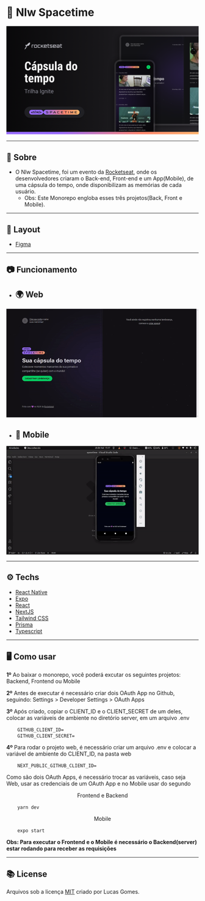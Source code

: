 # :rocket: Nlw Spacetime
<div align="center">
    <img src="./README/thumbnail.png" >
</div>

---

## :bookmark_tabs: Sobre

- O Nlw Spacetime, foi um evento da [Rocketseat](https://www.rocketseat.com.br/), onde os desenvolvedores criaram o Back-end, Front-end e um App(Mobile), de uma cápsula do tempo, onde disponibilizam as memórias de cada usuário. 
    - Obs: Este Monorepo engloba esses três projetos(Back, Front e Mobile).

---

## :art: Layout

- [Figma](https://www.figma.com/community/file/1240070456276424762)

---
## :camera: Funcionamento

-   ## :earth_africa: Web
<div align="center">
    <img src="./README/web.gif" >
</div>

-   ## :iphone: Mobile
<div align="center">
    <img src="./README/mobile.gif" >
</div>

---
## :gear: Techs

- [React Native](https://reactnative.dev/)
- [Expo](https://expo.dev/)
- [React](https://reactjs.org)
- [NextJS](https://nextjs.org/)
- [Tailwind CSS](https://tailwindcss.com/)
- [Prisma](https://www.prisma.io/)
- [Typescript](https://www.typescriptlang.org/)

---

## :desktop_computer: Como usar

<p><strong> 1º</strong> Ao baixar o monorepo, você poderá excutar os seguintes projetos: Backend, Frontend ou Mobile
</p>

<p><strong> 2º</strong> Antes de executar é necessário criar dois OAuth App no Github, seguindo: Settings > Developer Settings > OAuth Apps</p>

<p><strong> 3º</strong> Após criado, copiar o CLIENT_ID e o CLIENT_SECRET de um deles, colocar as variáveis de ambiente no diretório server, em um arquivo .env</p>

```
    GITHUB_CLIENT_ID=
    GITHUB_CLIENT_SECRET=
```
<p><strong> 4º</strong> Para rodar o projeto web, é necessário criar um arquivo .env e colocar a variável de ambiente do CLIENT_ID, na pasta web </p>

```
    NEXT_PUBLIC_GITHUB_CLIENT_ID=
```

<p>Como são dois OAuth Apps, é necessário trocar as variáveis, caso seja Web, usar as credenciais de um OAuth App e no Mobile usar do segundo <p>

<center>
    Frontend e Backend
</center>

```
    yarn dev
```

<center>
    Mobile
</center>

```
    expo start
```

<p><strong> Obs: Para executar o Frontend e o Mobile é necessário o Backend(server) estar rodando para receber as requisições </strong></p>

---

## :books: License

Arquivos sob a licença [MIT](https://github.com/lucasgomesgp) criado por Lucas Gomes.